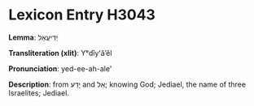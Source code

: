 # Lexicon Entry H3043

**Lemma**: יְדִיעֲאֵל

**Transliteration (xlit)**: Yᵉdîyʻăʼêl

**Pronunciation**: yed-ee-ah-ale'

**Description**:
from יָדַע and אֵל; knowing God; Jediael, the name of three Israelites; Jediael.
